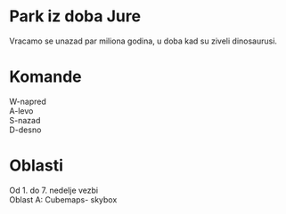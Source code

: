 # Park iz doba Jure
Vracamo se unazad par miliona godina, u doba kad su ziveli dinosaurusi. 

# Komande
W-napred <br/>
A-levo <br/>
S-nazad <br/>
D-desno <br/>

# Oblasti
Od 1. do 7. nedelje vezbi <br /> 
Oblast A: Cubemaps- skybox <br />


